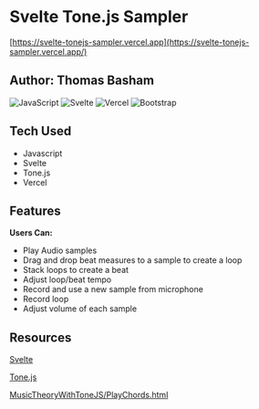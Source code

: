 # Svelte Tone.js Sampler

[https://svelte-tonejs-sampler.vercel.app](https://svelte-tonejs-sampler.vercel.app/)

## Author: **Thomas Basham**


![JavaScript](https://img.shields.io/badge/javascript-%23323330.svg?style=for-the-badge&logo=javascript&logoColor=%23F7DF1E)
![Svelte](https://img.shields.io/badge/svelte-%23f1413d.svg?style=for-the-badge&logo=svelte&logoColor=white)
![Vercel](https://img.shields.io/badge/Vercel-000000?style=for-the-badge&logo=vercel&logoColor=white)
![Bootstrap](https://img.shields.io/badge/bootstrap-%23563D7C.svg?style=for-the-badge&logo=bootstrap&logoColor=white)

## Tech Used

- Javascript
- Svelte
- Tone.js
- Vercel

## Features

**Users Can:**

- Play Audio samples
- Drag and drop beat measures to a sample to create a loop
- Stack loops to create a beat
- Adjust loop/beat tempo
- Record and use a new sample from microphone
- Record loop
- Adjust volume of each sample

## Resources

[Svelte](https://svelte.dev)

[Tone.js](https://tonejs.github.io)

[MusicTheoryWithToneJS/PlayChords.html](https://www.guitarland.com/MusicTheoryWithToneJS/PlayChords.html)